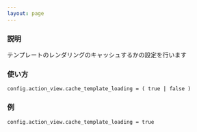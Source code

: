 ```yaml
---
layout: page
---
```

### 説明
テンプレートのレンダリングのキャッシュするかの設定を行います

### 使い方
    config.action_view.cache_template_loading = ( true | false )

### 例
    config.action_view.cache_template_loading = true
